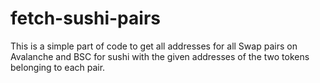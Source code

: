 # fetch-sushi-pairs

This is a simple part of code to get all addresses for all Swap pairs on Avalanche and BSC for sushi with the given addresses of the two tokens belonging to each pair.
